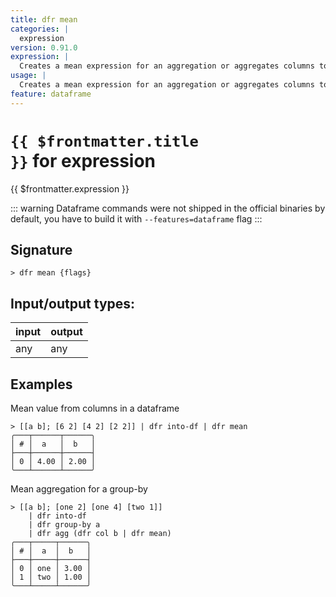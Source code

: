 ```yaml
---
title: dfr mean
categories: |
  expression
version: 0.91.0
expression: |
  Creates a mean expression for an aggregation or aggregates columns to their mean value.
usage: |
  Creates a mean expression for an aggregation or aggregates columns to their mean value.
feature: dataframe
---
```

<!-- This file is automatically generated. Please edit the command in https://github.com/nushell/nushell instead. -->

# <code>{{ $frontmatter.title }}</code> for expression

<div class='command-title'>{{ $frontmatter.expression }}</div>


::: warning
Dataframe commands were not shipped in the official binaries by default, you have to build it with `--features=dataframe` flag
:::
## Signature

```> dfr mean {flags} ```


## Input/output types:

| input | output |
| ----- | ------ |
| any   | any    |

## Examples

Mean value from columns in a dataframe
```nu
> [[a b]; [6 2] [4 2] [2 2]] | dfr into-df | dfr mean
╭───┬──────┬──────╮
│ # │  a   │  b   │
├───┼──────┼──────┤
│ 0 │ 4.00 │ 2.00 │
╰───┴──────┴──────╯

```

Mean aggregation for a group-by
```nu
> [[a b]; [one 2] [one 4] [two 1]]
    | dfr into-df
    | dfr group-by a
    | dfr agg (dfr col b | dfr mean)
╭───┬─────┬──────╮
│ # │  a  │  b   │
├───┼─────┼──────┤
│ 0 │ one │ 3.00 │
│ 1 │ two │ 1.00 │
╰───┴─────┴──────╯

```
